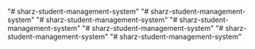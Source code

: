 "# sharz-student-management-system" 
"# sharz-student-management-system" 
"# sharz-student-management-system" 
"# sharz-student-management-system" 
"# sharz-student-management-system" 
"# sharz-student-management-system" 
"# sharz-student-management-system" 
